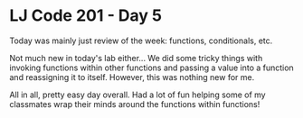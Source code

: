 # LJ Code 201 - Day 5
Today was mainly just review of the week: functions, conditionals, etc.  

Not much new in today's lab either... We did some tricky things with invoking functions within other functions and passing a value into a function and reassigning it to itself. However, this was nothing new for me.  

All in all, pretty easy day overall. Had a lot of fun helping some of my classmates wrap their minds around the functions within functions!
